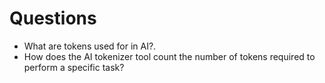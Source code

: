 # Questions
- What are tokens used for in AI?.
- How does the AI tokenizer tool count the number of tokens required to perform a specific task?